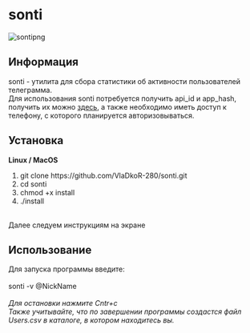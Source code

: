 # sonti
![sontipng](https://github.com/VlaDkoR-280/sonti/assets/64364757/bd9aa2f3-f266-4071-86af-4ea0c8a8ce44)
<h2>Информация</h2>
sonti - утилита для сбора статистики об активности пользователей телеграмма.
<br>
Для использования sonti потребуется получить api_id и app_hash, получить их можно <a href="https://my.telegram.org/apps">здесь</a>, 
а также необходимо иметь доступ к телефону, с которого планируется авторизовываться.
<h2>Установка</h2>

<b>Linux / MacOS</b>

<ol>
    <li>git clone https://github.com/VlaDkoR-280/sonti.git
    <li>cd sonti
    <li>chmod +x install
    <li>./install
</ol>
<br>
Далее следуем инструкциям на экране
<br>
<h2>Использование</h2>
Для запуска программы введите:<br><br>
sonti -v @NickName<br><br>
<i>Для остановки нажмите Cntr+c</i>
<br>
<i>Также учитывайте, что по завершении программы создастся файл Users.csv в каталоге, в котором находитесь вы.
